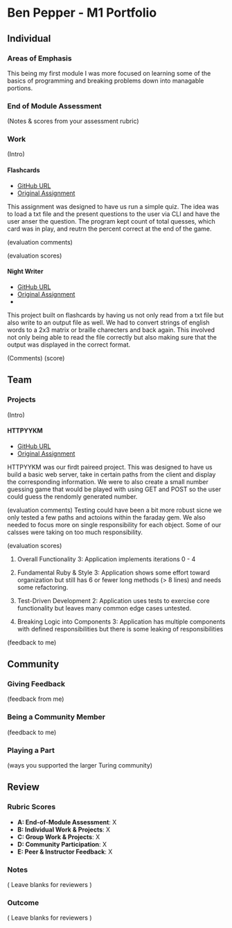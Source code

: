 # Ben Pepper - M1 Portfolio

## Individual

### Areas of Emphasis

This being my first module I was more focused on learning some of the basics of programming and breaking problems down into managable portions.  

### End of Module Assessment

(Notes & scores from your assessment rubric)

### Work

(Intro)

#### Flashcards

* [GitHub URL](https://github.com/bfpepper/flashcard)
* [Original Assignment](https://github.com/turingschool/curriculum/blob/master/source/projects/flashcards.markdown)

This assignment was designed to have us run a simple quiz.  The idea was to load a txt file and the present questions to the user via CLI and have the user anser the question.  The program kept count of total quesses, which card was in play, and reutrn the percent correct at the end of the game.  

(evaluation comments)

(evaluation scores)

#### Night Writer

* [GitHub URL](https://github.com/bfpepper/night_writer)
* [Original Assignment](https://github.com/turingschool/curriculum/blob/master/source/projects/night_writer.markdown)
* 
This project built on flashcards by having us not only read from a txt file but also write to an output file as well.  We had to convert strings of english words to a 2x3 matrix or braille charecters and back again.  This involved not only being able to read the file correctly but also making sure that the output was displayed in the correct format.  

(Comments)
(score)

## Team

### Projects

(Intro)

#### HTTPYYKM

* [GitHub URL](https://github.com/bfpepper/HTTP)
* [Original Assignment](https://github.com/turingschool/curriculum/blob/master/source/projects/http_yeah_you_know_me.markdown)

HTTPYYKM was our firdt paireed project.  This was designed to have us build a basic web server, take in certain paths from the client and display the corresponding information.  We were to also create a small number guessing game that would be played with using GET and POST so the user could guess the rendomly generated number. 

(evaluation comments)
Testing could have been a bit more robust sicne we only tested a few paths and actoions within the faraday gem.  We also needed to focus more on single responsibility for each object.  Some of our calsses were taking on too much responsibility.

(evaluation scores)
1. Overall Functionality
  3: Application implements iterations 0 - 4

2. Fundamental Ruby & Style
  3: Application shows some effort toward organization but still has 6 or fewer long methods (> 8 lines) and needs some     refactoring.

3. Test-Driven Development
  2: Application uses tests to exercise core functionality but leaves many common edge cases untested.

4. Breaking Logic into Components
  3: Application has multiple components with defined responsibilities but there is some leaking of responsibilities

(feedback to me)

## Community

### Giving Feedback

(feedback from me)

### Being a Community Member

(feedback to me)

### Playing a Part

(ways you supported the larger Turing community)

## Review

### Rubric Scores

* **A: End-of-Module Assessment**: X
* **B: Individual Work & Projects**: X
* **C: Group Work & Projects**: X
* **D: Community Participation**: X
* **E: Peer & Instructor Feedback**: X

### Notes

( Leave blanks for reviewers )

### Outcome

( Leave blanks for reviewers )

